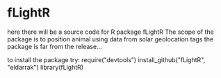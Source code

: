 fLightR
=======

here there will be a source code for R package fLightR
The scope of the package is to position animal using data from solar geolocation tags
the package is far from the release...


to install the package try:
    require("devtools")
    install_github("fLightR", "eldarrak")
	library(fLightR)

